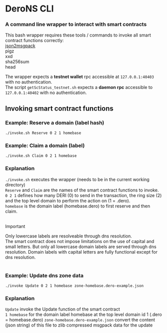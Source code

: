 # DeroNS CLI
### A command line wrapper to interact with smart contracts

This bash wrapper requires these tools / commands to invoke all smart contract functions correctly:<br>
[json2msgpack](https://github.com/ludocode/msgpack-tools)<br>
pigz<br>
xxd<br>
sha256sum<br>
head<br>

The wrapper expects a **testnet wallet** rpc accessible at `127.0.0.1:40403` with no authentication.<br>
The script `getScStatus_testnet.sh` expects a **daemon rpc** accessible to `127.0.0.1:40402` with no authentication.

## Invoking smart contract functions

### Example: Reserve a domain (label hash)
`./invoke.sh Reserve 0 2 1 homebase`

### Example: Claim a domain (label)
`./invoke.sh Claim 0 2 1 homebase`

### Explanation
`./invoke.sh` executes the wrapper (needs to be in the current working directory)<br>
`Reserve` and `Claim` are the names of the smart contract functions to invoke.<br>
`0 2 1` defines how many DERI (0) to send in the transaction, the ring size (2) and the top level domain to perform the action on (1 = .dero).<br>
`homebase` is the domain label (homebase.dero) to first reserve and then claim.<br>
<br>
> [!IMPORTANT]
> Only lowercase labels are resolveable through dns resolution.<br>
> The smart contract does not impose limitations on the use of capital and small letters. But only all lowercase domain labels are served through dns resolution.
> Domain labels with capital letters are fully functional except for dns resolution.<br><br>

### Example: Update dns zone data
`./invoke Update 0 2 1 homebase zone-homebase.dero-example.json`

### Explanation
`Update` invoke the Update function of the smart contract<br>
`1 homebase` for the domain label homebase at the top level domain id 1 (.dero = homebase.dero)
`zone-homebase.dero-example.json` convert the content (json string) of this file to zlib compressed msgpack data for the update
